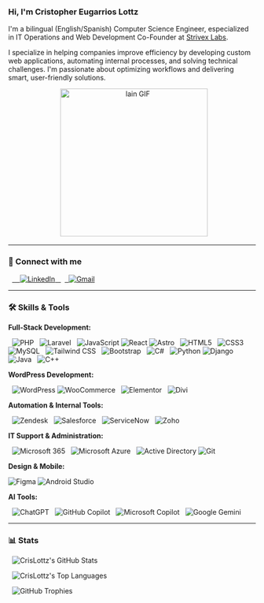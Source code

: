 ### Hi, I'm Cristopher Eugarrios Lottz

I'm a bilingual (English/Spanish) Computer Science Engineer, especialized in IT Operations and Web Development
Co-Founder at [Strivex Labs](https://strivexlabs.com).

I specialize in helping companies improve efficiency by developing custom web applications, automating internal processes, and solving technical challenges. I'm passionate about optimizing workflows and delivering smart, user-friendly solutions.

<p align="center">
  <img src="https://giffiles.alphacoders.com/171/171294.gif" alt="lain GIF" width="300"/>
</p>

---

### 🔗 Connect with me

<p>
  <a href="https://www.linkedin.com/in/cristopher-eugarrios-lottz-2a24b1276/" target="_blank">
    <img src="https://img.shields.io/badge/LinkedIn-0A66C2?style=for-the-badge&logo=linkedin&logoColor=white" alt="LinkedIn" />
  </a>
  <a href="mailto:christophereugarrios@gmail.com" target="_blank">
  <img src="https://img.shields.io/badge/Gmail-D14836?style=for-the-badge&logo=gmail&logoColor=white" alt="Gmail" />
</a>
</p>

---

### 🛠️ Skills & Tools

**Full-Stack Development:**
<p>
  <img src="https://img.shields.io/badge/PHP-777BB4?style=for-the-badge&logo=php&logoColor=white" alt="PHP" />
  <img src="https://img.shields.io/badge/Laravel-FF2D20?style=for-the-badge&logo=laravel&logoColor=white" alt="Laravel" />
  <img src="https://img.shields.io/badge/JavaScript-F7DF1E?style=for-the-badge&logo=javascript&logoColor=black" alt="JavaScript" />
  <img src="https://img.shields.io/badge/React-61DAFB?style=for-the-badge&logo=react&logoColor=black" alt="React" />
  <img src="https://img.shields.io/badge/Astro-FF5D01?style=for-the-badge&logo=astro&logoColor=white" alt="Astro" />
  <img src="https://img.shields.io/badge/HTML5-E34F26?style=for-the-badge&logo=html5&logoColor=white" alt="HTML5" />
  <img src="https://img.shields.io/badge/CSS3-1572B6?style=for-the-badge&logo=css3&logoColor=white" alt="CSS3" />
  <img src="https://img.shields.io/badge/MySQL-4479A1?style=for-the-badge&logo=mysql&logoColor=white" alt="MySQL" />
  <img src="https://img.shields.io/badge/Tailwind_CSS-06B6D4?style=for-the-badge&logo=tailwindcss&logoColor=white" alt="Tailwind CSS" />
  <img src="https://img.shields.io/badge/Bootstrap-7952B3?style=for-the-badge&logo=bootstrap&logoColor=white" alt="Bootstrap" />
  <img src="https://img.shields.io/badge/C%23-512BD4?style=for-the-badge&logo=csharp&logoColor=white" alt="C#" />
  <img src="https://img.shields.io/badge/Python-3776AB?style=for-the-badge&logo=python&logoColor=white" alt="Python" />
  <img src="https://img.shields.io/badge/Django-092E20?style=for-the-badge&logo=django&logoColor=white" alt="Django" />
  <img src="https://img.shields.io/badge/Java-007396?style=for-the-badge&logo=java&logoColor=white" alt="Java" />
  <img src="https://img.shields.io/badge/C%2B%2B-00599C?style=for-the-badge&logo=cplusplus&logoColor=white" alt="C++" />
</p>

**WordPress Development:**
<p>
  <img src="https://img.shields.io/badge/WordPress-21759B?style=for-the-badge&logo=wordpress&logoColor=white" alt="WordPress" />
  <img src="https://img.shields.io/badge/WooCommerce-96588A?style=for-the-badge&logo=woocommerce&logoColor=white" alt="WooCommerce" />
  <img src="https://img.shields.io/badge/Elementor-92003B?style=for-the-badge&logo=elementor&logoColor=white" alt="Elementor" />
  <img src="https://img.shields.io/badge/Divi-8F43EE?style=for-the-badge&logoColor=white" alt="Divi" />
</p>

**Automation & Internal Tools:**
<p>
  <img src="https://img.shields.io/badge/Zendesk-03363D?style=for-the-badge&logo=zendesk&logoColor=white" alt="Zendesk" />
  <img src="https://img.shields.io/badge/Salesforce-00A1E0?style=for-the-badge&logo=salesforce&logoColor=white" alt="Salesforce" />
  <img src="https://img.shields.io/badge/ServiceNow-81B532?style=for-the-badge&logo=servicenow&logoColor=white" alt="ServiceNow" />
  <img src="httpss "https://img.shields.io/badge/Zoho-E62E2D?style=for-the-badge&logo=zoho&logoColor=white" alt="Zoho" />
</p>

**IT Support & Administration:**
<p>
  <img src="https://img.shields.io/badge/Microsoft_365-0078D4?style=for-the-badge&logo=microsoft365&logoColor=white" alt="Microsoft 365" />
  <img src="https://img.shields.io/badge/Microsoft_Azure-0078D4?style=for-the-badge&logo=microsoftazure&logoColor=white" alt="Microsoft Azure" />
  <img src="https://img.shields.io/badge/Active_Directory-0078D4?style=for-the-badge&logo=activedirectory&logoColor=white" alt="Active Directory" />
  <img src="https://img.shields.io/badge/Git-F05032?style=for-the-badge&logo=git&logoColor=white" alt="Git" />
</p>

**Design & Mobile:**
<p>
  <img src="https://img.shields.io/badge/Figma-F24E1E?style=for-the-badge&logo=figma&logoColor=white" alt="Figma" />
  <img src="https://img.shields.io/badge/Android_Studio-3DDC84?style=for-the-badge&logo=androidstudio&logoColor=black" alt="Android Studio" />
</p>

**AI Tools:**
<p>
  <img src="https://img.shields.io/badge/ChatGPT-75A99F?style=for-the-badge&logo=openai&logoColor=white" alt="ChatGPT" />
  <img src="https://img.shields.io/badge/GitHub_Copilot-171515?style=for-the-badge&logo=githubcopilot&logoColor=white" alt="GitHub Copilot" />
  <img src="https://img.shields.io/badge/Microsoft_Copilot-00A3A3?style=for-the-badge&logo=microsoftcopilot&logoColor=white" alt="Microsoft Copilot" />
  <img src="https://img.shields.io/badge/Google_Gemini-4285F4?style=for-the-badge&logo=googlegemini&logoColor=white" alt="Google Gemini" />
</p>

---

### 📊 Stats

<p>
  <img src="https://github-readme-stats.vercel.app/api?username=CrisLottz&show_icons=true&theme=tokyonight&hide_border=true&count_private=true" alt="CrisLottz's GitHub Stats" />
</p>
<p>
  <img src="https://github-readme-stats.vercel.app/api/top-langs/?username=CrisLottz&layout=compact&theme=tokyonight&hide_border=true" alt="CrisLottz's Top Languages" />
</p>
<p>
  <img src="https://github-profile-trophy.vercel.app/?username=CrisLottz&theme=dracula&no-frame=true&no-bg=true" alt="GitHub Trophies" />
</p>
